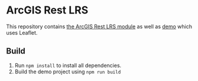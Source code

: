 ArcGIS Rest LRS
===============

This repository contains [the ArcGIS Rest LRS module](packages/arcgis-rest-lrs/README.md) as well as [demo](packages/leaflet-demo/README.md) which uses Leaflet.

Build
-----

1. Run `npm install` to install all dependencies.
2. Build the demo project using `npm run build`
